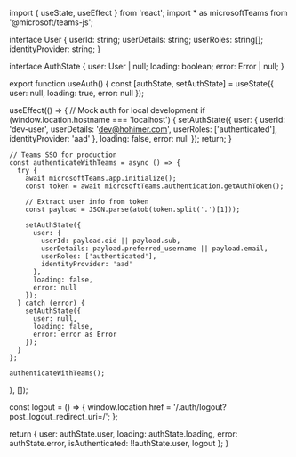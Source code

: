 import { useState, useEffect } from 'react';
import * as microsoftTeams from '@microsoft/teams-js';

interface User {
  userId: string;
  userDetails: string;
  userRoles: string[];
  identityProvider: string;
}

interface AuthState {
  user: User | null;
  loading: boolean;
  error: Error | null;
}

export function useAuth() {
  const [authState, setAuthState] = useState<AuthState>({
    user: null,
    loading: true,
    error: null
  });

  useEffect(() => {
    // Mock auth for local development
    if (window.location.hostname === 'localhost') {
      setAuthState({
        user: {
          userId: 'dev-user',
          userDetails: 'dev@hohimer.com',
          userRoles: ['authenticated'],
          identityProvider: 'aad'
        },
        loading: false,
        error: null
      });
      return;
    }

    // Teams SSO for production
    const authenticateWithTeams = async () => {
      try {
        await microsoftTeams.app.initialize();
        const token = await microsoftTeams.authentication.getAuthToken();
        
        // Extract user info from token
        const payload = JSON.parse(atob(token.split('.')[1]));
        
        setAuthState({
          user: {
            userId: payload.oid || payload.sub,
            userDetails: payload.preferred_username || payload.email,
            userRoles: ['authenticated'],
            identityProvider: 'aad'
          },
          loading: false,
          error: null
        });
      } catch (error) {
        setAuthState({
          user: null,
          loading: false,
          error: error as Error
        });
      }
    };

    authenticateWithTeams();
  }, []);

  const logout = () => {
    window.location.href = '/.auth/logout?post_logout_redirect_uri=/';
  };

  return {
    user: authState.user,
    loading: authState.loading,
    error: authState.error,
    isAuthenticated: !!authState.user,
    logout
  };
}
